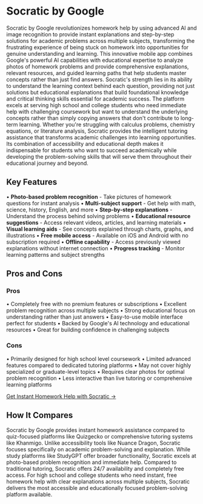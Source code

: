 # Socratic by Google

Socratic by Google revolutionizes homework help by using advanced AI and image recognition to provide instant explanations and step-by-step solutions for academic problems across multiple subjects, transforming the frustrating experience of being stuck on homework into opportunities for genuine understanding and learning. This innovative mobile app combines Google's powerful AI capabilities with educational expertise to analyze photos of homework problems and provide comprehensive explanations, relevant resources, and guided learning paths that help students master concepts rather than just find answers. Socratic's strength lies in its ability to understand the learning context behind each question, providing not just solutions but educational explanations that build foundational knowledge and critical thinking skills essential for academic success. The platform excels at serving high school and college students who need immediate help with challenging coursework but want to understand the underlying concepts rather than simply copying answers that don't contribute to long-term learning. Whether you're struggling with calculus problems, chemistry equations, or literature analysis, Socratic provides the intelligent tutoring assistance that transforms academic challenges into learning opportunities. Its combination of accessibility and educational depth makes it indispensable for students who want to succeed academically while developing the problem-solving skills that will serve them throughout their educational journey and beyond.

## Key Features

• **Photo-based problem recognition** - Take pictures of homework questions for instant analysis
• **Multi-subject support** - Get help with math, science, history, English, and more
• **Step-by-step explanations** - Understand the process behind solving problems
• **Educational resource suggestions** - Access relevant videos, articles, and learning materials
• **Visual learning aids** - See concepts explained through charts, graphs, and illustrations
• **Free mobile access** - Available on iOS and Android with no subscription required
• **Offline capability** - Access previously viewed explanations without internet connection
• **Progress tracking** - Monitor learning patterns and subject strengths

## Pros and Cons

### Pros
• Completely free with no premium features or subscriptions
• Excellent problem recognition across multiple subjects
• Strong educational focus on understanding rather than just answers
• Easy-to-use mobile interface perfect for students
• Backed by Google's AI technology and educational resources
• Great for building confidence in challenging subjects

### Cons
• Primarily designed for high school level coursework
• Limited advanced features compared to dedicated tutoring platforms
• May not cover highly specialized or graduate-level topics
• Requires clear photos for optimal problem recognition
• Less interactive than live tutoring or comprehensive learning platforms

[Get Instant Homework Help with Socratic →](https://socratic.org)

## How It Compares

Socratic by Google provides instant homework assistance compared to quiz-focused platforms like Quizgecko or comprehensive tutoring systems like Khanmigo. Unlike accessibility tools like Nuance Dragon, Socratic focuses specifically on academic problem-solving and explanation. While study platforms like StudyGPT offer broader functionality, Socratic excels at photo-based problem recognition and immediate help. Compared to traditional tutoring, Socratic offers 24/7 availability and completely free access. For high school and college students who need instant, free homework help with clear explanations across multiple subjects, Socratic delivers the most accessible and educationally focused problem-solving platform available.